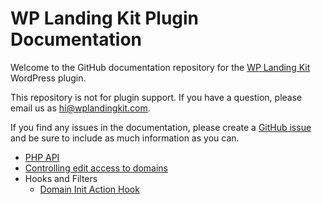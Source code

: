 # WP Landing Kit Plugin Documentation

Welcome to the GitHub documentation repository for the [WP Landing Kit](https://wplandingkit.com) WordPress plugin.

This repository is not for plugin support. If you have a question, please email us as [hi@wplandingkit.com](mailto:hi@wplandingkit.com).

If you find any issues in the documentation, please create a [GitHub issue](https://github.com/wplandingkit/docs/issues) and be sure to include as much information as you can.

- [PHP API](php-api.md)
- [Controlling edit access to domains](controlling-edit-access-to-domains.md)
- Hooks and Filters
    - [Domain Init Action Hook](domain-init-action-hook.md)
